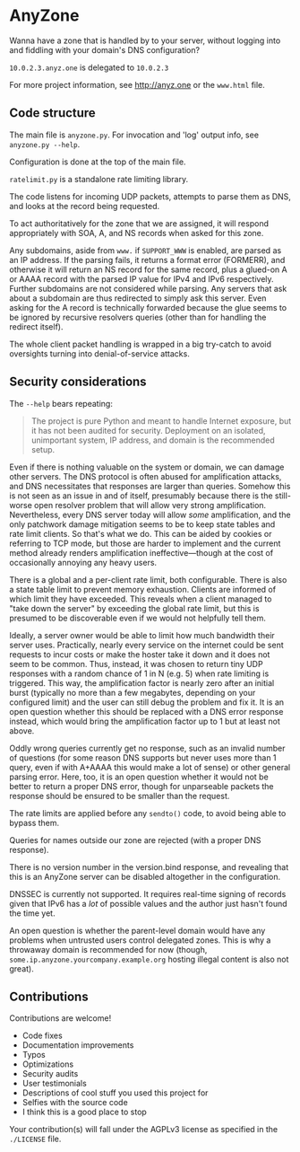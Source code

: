 # AnyZone

Wanna have a zone that is handled by to your server,
without logging into and fiddling with your domain's DNS configuration?

`10.0.2.3.anyz.one` is delegated to `10.0.2.3`

For more project information, see <http://anyz.one> or the `www.html` file.


## Code structure

The main file is `anyzone.py`. For invocation and 'log' output info, see
`anyzone.py --help`.

Configuration is done at the top of the main file.

`ratelimit.py` is a standalone rate limiting library.

The code listens for incoming UDP packets, attempts to parse them as DNS, and
looks at the record being requested.

To act authoritatively for the zone that we are assigned, it will respond
appropriately with SOA, A, and NS records when asked for this zone.

Any subdomains, aside from `www.` if `SUPPORT_WWW` is enabled, are parsed as an
IP address. If the parsing fails, it returns a format error (FORMERR), and
otherwise it will return an NS record for the same record, plus a glued-on A or
AAAA record with the parsed IP value for IPv4 and IPv6 respectively. Further
subdomains are not considered while parsing. Any servers that ask about a
subdomain are thus redirected to simply ask this server. Even asking for the A
record is technically forwarded because the glue seems to be ignored by
recursive resolvers queries (other than for handling the redirect itself).

The whole client packet handling is wrapped in a big try-catch to avoid
oversights turning into denial-of-service attacks.


## Security considerations

The `--help` bears repeating:

> The project is pure Python and meant to handle Internet exposure, but it has
> not been audited for security. Deployment on an isolated, unimportant system,
> IP address, and domain is the recommended setup.

Even if there is nothing valuable on the system or domain, we can damage other
servers. The DNS protocol is often abused for amplification attacks, and DNS
necessitates that responses are larger than queries. Somehow this is not seen
as an issue in and of itself, presumably because there is the still-worse open
resolver problem that will allow very strong amplification. Nevertheless, every
DNS server today will allow *some* amplification, and the only patchwork damage
mitigation seems to be to keep state tables and rate limit clients. So that's
what we do. This can be aided by cookies or referring to TCP mode, but those
are harder to implement and the current method already renders amplification
ineffective&mdash;though at the cost of occasionally annoying any heavy users.

There is a global and a per-client rate limit, both configurable.
There is also a state table limit to prevent memory exhaustion.
Clients are informed of which limit they have exceeded. This reveals when a
client managed to "take down the server" by exceeding the global rate limit,
but this is presumed to be discoverable even if we would not helpfully tell
them.

Ideally, a server owner would be able to limit how much bandwidth their server
uses. Practically, nearly every service on the internet could be sent requests
to incur costs or make the hoster take it down and it does not seem to be
common. Thus, instead, it was chosen to return tiny UDP responses with a random
chance of 1 in N (e.g. 5) when rate limiting is triggered. This way, the
amplification factor is nearly zero after an initial burst (typically no more
than a few megabytes, depending on your configured limit) and the user can
still debug the problem and fix it. It is an open question whether this should
be replaced with a DNS error response instead, which would bring the
amplification factor up to 1 but at least not above.

Oddly wrong queries currently get no response, such as an invalid number of
questions (for some reason DNS supports but never uses more than 1 query, even
if with A+AAAA this would make a lot of sense) or other general parsing error.
Here, too, it is an open question whether it would not be better to return a
proper DNS error, though for unparseable packets the response should be ensured
to be smaller than the request.

The rate limits are applied before any `sendto()` code, to avoid being able to
bypass them.

Queries for names outside our zone are rejected (with a proper DNS response).

There is no version number in the version.bind response, and revealing that
this is an AnyZone server can be disabled altogether in the configuration.

DNSSEC is currently not supported. It requires real-time signing of records
given that IPv6 has a *lot* of possible values and the author just hasn't found
the time yet.

An open question is whether the parent-level domain would have any problems
when untrusted users control delegated zones. This is why a throwaway domain is
recommended for now (though, `some.ip.anyzone.yourcompany.example.org` hosting
illegal content is also not great).


## Contributions

Contributions are welcome!

- Code fixes
- Documentation improvements
- Typos
- Optimizations
- Security audits
- User testimonials
- Descriptions of cool stuff you used this project for
- Selfies with the source code
- I think this is a good place to stop

Your contribution(s) will fall under the AGPLv3 license as specified in the
`./LICENSE` file.

